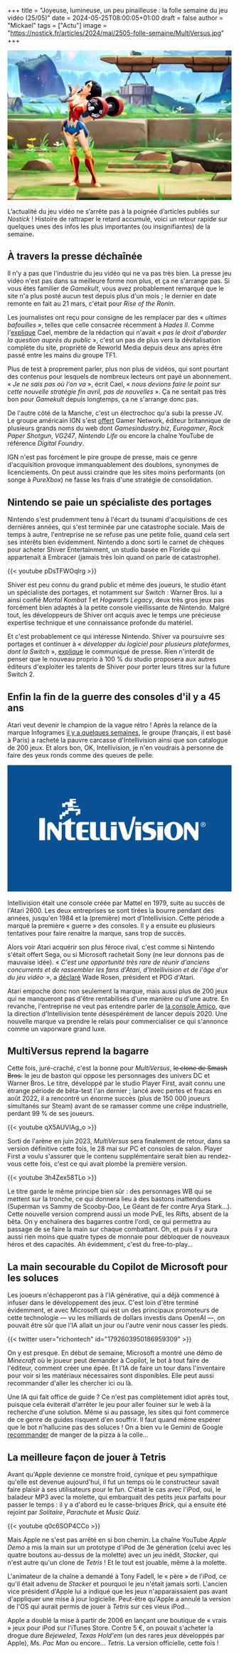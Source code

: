 +++
title = "Joyeuse, lumineuse, un peu pinailleuse : la folle semaine du jeu vidéo (25/05)"
date = 2024-05-25T08:00:05+01:00
draft = false
author = "Mickael"
tags = ["Actu"]
image = "https://nostick.fr/articles/2024/mai/2505-folle-semaine/MultiVersus.jpg"
+++

![MultiVersus](MultiVersus.jpg "La grosse fatigue de la semaine.")

L’actualité du jeu vidéo ne s’arrête pas à la poignée d’articles publiés sur *Nostick* ! Histoire de rattraper le retard accumulé, voici un retour rapide sur quelques unes des infos les plus importantes (ou insignifiantes) de la semaine.

## À travers la presse déchaînée

Il n'y a pas que l'industrie du jeu vidéo qui ne va pas très bien. La presse jeu vidéo n'est pas dans sa meilleure forme non plus, et ça ne s'arrange pas. Si vous êtes familier de *Gamekult*, vous avez probablement remarqué que le site n'a plus posté aucun test depuis plus d'un mois ; le dernier en date remonte en fait au 21 mars, c'était pour *Rise of the Ronin*.

Les journalistes ont reçu pour consigne de les remplacer par des « *ultimes bafouilles* », telles que celle consacrée récemment à *Hades II*. Comme l'[explique](https://x.com/cael_presse/status/1792854097088897027) Cael, membre de la rédaction qui n'avait « *pas le droit d'aborder la question auprès du public* », c'est un pas de plus vers la dévitalisation complète du site, propriété de Reworld Media depuis deux ans après être passé entre les mains du groupe TF1.

Plus de test à proprement parler, plus non plus de vidéos, qui sont pourtant des contenus pour lesquels de nombreux lecteurs ont payé un abonnement. « *Je ne sais pas où l'on va* », écrit Cael, « *nous devions faire le point sur cette nouvelle stratégie fin avril, pas de nouvelles* ». Ça ne sentait pas très bon pour *Gamekult* depuis longtemps, ça ne s'arrange donc pas.

De l'autre côté de la Manche, c'est un électrochoc qu'a subi la presse JV. Le groupe américain IGN s'est [offert](https://www.ign.com/articles/ign-entertainment-acquires-eurogamer-gi-vg247-rock-paper-shotgun-and-more) Gamer Network, éditeur britannique de plusieurs grands noms du web dont *Gamesindustry.biz*, *Eurogamer*, *Rock Paper Shotgun*, *VG247*, *Nintendo Life* ou encore la chaîne YouTube de référence *Digital Foundry*.

IGN n'est pas forcément le pire groupe de presse, mais ce genre d'acquisition provoque immanquablement des doublons, synonymes de licenciements. On peut aussi craindre que les sites moins performants (on songe à *PureXbox*) ne fasse les frais d'une stratégie de consolidation.

## Nintendo se paie un spécialiste des portages

Nintendo s'est prudemment tenu à l'écart du tsunami d'acquisitions de ces dernières années, qui s'est terminée par une catastrophe sociale. Mais de temps à autre, l'entreprise ne se refuse pas une petite folie, quand cela sert ses intérêts bien évidemment. Nintendo a donc sorti le carnet de chèques pour acheter Shiver Entertainment, un studio basée en Floride qui appartenait à Embracer (jamais très loin quand on parle de catastrophe).

{{< youtube pDsTFWOqlrg >}} 

Shiver est peu connu du grand public et même des joueurs, le studio étant un spécialiste des portages, et notamment sur Switch : Warner Bros. lui a ainsi confié *Mortal Kombat 1* et *Hogwarts Legacy*, deux très gros jeux pas forcément bien adaptés à la petite console vieillissante de Nintendo. Malgré tout, les développeurs de Shiver ont acquis avec le temps une précieuse expertise technique et une connaissance profonde du matériel.

Et c'est probablement ce qui intéresse Nintendo. Shiver va poursuivre ses portages et continuer à « *développer du logiciel pour plusieurs plateformes, dont la Switch* », [explique](https://www.nintendo.co.jp/ir/pdf/2024/240521e.pdf) le communiqué de presse. Rien n'interdit de penser que le nouveau proprio à 100 % du studio proposera aux autres éditeurs d'exploiter les talents de Shiver pour porter leurs titres sur la future Switch 2.

## Enfin la fin de la guerre des consoles d'il y a 45 ans

Atari veut devenir le champion de la vague rétro ! Après la relance de la marque Infogrames [il y a quelques semaines](https://nostickreloaded.substack.com/i/144066755/infogrames-renait-de-ses-cendres), le groupe (français, il est basé à Paris) a racheté la pauvre carcasse d'Intellivision ainsi que son catalogue de 200 jeux. Et alors bon, OK, Intellivision, je n'en voudrais à personne de faire des yeux ronds comme des queues de pelle.

![Logo Intellivision](intellivision.jpg "")

Intellivision était une console créée par Mattel en 1979, suite au succès de l'Atari 2600. Les deux entreprises se sont tirées la bourre pendant des années, jusqu'en 1984 et la (première) mort d'Intellivision. Cette période a marqué la première « guerre » des consoles. Il y a ensuite eu plusieurs tentatives pour faire renaitre la marque, sans trop de succès. 

Alors voir Atari acquérir son plus féroce rival, c'est comme si Nintendo s'était offert Sega, ou si Microsoft rachetait Sony (ne leur donnons pas de mauvaise idée). « *C'est une opportunité très rare de réunir d'anciens concurrents et de rassembler les fans d'Atari, d'Intellivision et de l'âge d'or du jeu vidéo*  », a [déclaré](https://atari.com/blogs/newsroom/atari-acquires-intellivision-brand) Wade Rosen, président et PDG d'Atari.

Atari empoche donc non seulement la marque, mais aussi plus de 200 jeux qui ne manqueront pas d'être rentabilisés d'une manière ou d'une autre. En revanche, l'entreprise ne veut pas entendre parler de [la console Amico](https://nostickreloaded.substack.com/i/139146993/lamico-vraie-console-ou-enorme-arnaque), que la direction d'Intellivision tente désespérément de lancer depuis 2020. Une nouvelle marque va prendre le relais pour commercialiser ce qui s'annonce comme un vaporware grand luxe.

## MultiVersus reprend la bagarre

Cette fois, juré-craché, c'est la bonne pour *MultiVersus*, ~~le clone de Smash Bros.~~ le jeu de baston qui oppose les personnages des univers DC et Warner Bros. Le titre, développé par le studio Player First, avait connu une étrange période de bêta-test l'an dernier ; lancé avec pertes et fracas en août 2022, il a rencontré un énorme succès (plus de 150 000 joueurs simultanés sur Steam) avant de se ramasser comme une crêpe industrielle, perdant 99 % de ses joueurs.

{{< youtube qX5AUVIAg_o >}} 

Sorti de l'arène en juin 2023, *MultiVersus* sera finalement de retour, dans sa version définitive cette fois, le 28 mai sur PC et consoles de salon. Player First a voulu s'assurer que le contenu supplémentaire serait bien au rendez-vous cette fois, c'est ce qui avait plombé la première version. 

{{< youtube 3h4Zex58TLo >}} 

Le titre garde le même principe bien sûr : des personnages WB qui se mettent sur la tronche, ce qui donnera lieu à des bastons inattendues (Superman vs Sammy de Scooby-Doo, Le Géant de fer contre Arya Stark…). Cette nouvelle version comprend aussi un mode PvE, les Rifts, absent de la bêta. On y enchaînera des bagarres contre l'ordi, ce qui permettra au passage de se faire la main sur chaque combattant. Oh, et puis il y aura aussi rien moins que quatre types de monnaie pour débloquer de nouveaux héros et des capacités. Ah évidemment, c'est du free-to-play…

## La main secourable du Copilot de Microsoft pour les soluces

Les joueurs n'échapperont pas à l'IA générative, qui a déjà commencé à infuser dans le développement des jeux. C'est loin d'être terminé évidemment, et avec Microsoft qui est un des principaux promoteurs de cette technologie — vu les milliards de dollars investis dans OpenAI —, on pouvait être sûr que l'IA allait un jour ou l'autre venir nous casser les pieds.

{{< twitter user="richontech" id="1792603950186959309" >}}

On y est presque. En début de semaine, Microsoft a montré une démo de *Minecraft* où le joueur peut demander à Copilot, le bot à tout faire de l'éditeur, comment créer une épée. Et l'IA de faire un tour dans l'inventaire pour voir si les matériaux nécessaires sont disponibles. Elle peut aussi recommander d'aller les chercher ici ou là.

Une IA qui fait office de guide ? Ce n'est pas complètement idiot après tout, puisque cela éviterait d'arrêter le jeu pour aller fouiner sur le web à la recherche d'une solution. Même si au passage, les sites qui font commerce de ce genre de guides risquent d'en souffrir. Il faut quand même espérer que le bot n'hallucine pas des soluces ! On a bien vu le Gemini de Google [recommander](https://www.macg.co/services/2024/05/le-nouveau-google-carburant-lia-recommande-aux-internautes-de-manger-de-la-colle-143925) de manger de la pizza à la colle…

## La meilleure façon de jouer à Tetris

Avant qu'Apple devienne ce monstre froid, cynique et peu sympathique qu'elle est devenue aujourd'hui, il fut un temps où le constructeur savait faire plaisir à ses utilisateurs pour le fun. C'était le cas avec l'iPod, oui, le baladeur MP3 avec la molette, qui embarquait des petits jeux parfaits pour passer le temps : il y a d'abord eu le casse-briques *Brick*, qui a ensuite été rejoint par *Solitaire*, *Parachute* et *Music Quiz*.

{{< youtube q0c6SOP4CCo >}} 

Mais Apple ne s'est pas arrêté en si bon chemin. La chaîne YouTube *Apple Demo* a mis la main sur un prototype d'iPod de 3e génération (celui avec les quatre boutons au-dessus de la molette) avec un jeu inédit, *Stacker*, qui n'est autre qu'un clone de *Tetris* ! Et le tout est jouable, même à la molette.

L'animateur de la chaîne a demandé à Tony Fadell, le « père » de l'iPod, ce qu'il était advenu de *Stacker* et pourquoi le jeu n'était jamais sorti. L'ancien vice président d'Apple lui a indiqué que les jeux n'apparaissaient pas avant d'appliquer une mise à jour logicielle. Peut-être qu'Apple a annulé la version de l'OS qui aurait permis de jouer à *Tetris* sur ces vieux iPod…

Apple a doublé la mise à partir de 2006 en lançant une boutique de « vrais » jeux pour iPod sur l'iTunes Store. Contre 5 €, on pouvait s'acheter la drogue dure *Bejeweled*, *Texas Hold'em* (un des rares jeux développés par Apple), *Ms. Pac Man* ou encore… *Tetris*. La version officielle, cette fois !